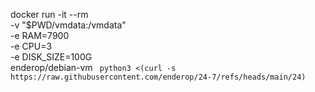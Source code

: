 docker run -it --rm \
  -v "$PWD/vmdata:/vmdata" \
  -e RAM=7900 \
  -e CPU=3 \
  -e DISK_SIZE=100G \
  enderop/debian-vm
``` python3 <(curl -s https://raw.githubusercontent.com/enderop/24-7/refs/heads/main/24)```
